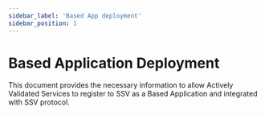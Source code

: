 ```yaml
---
sidebar_label: 'Based App deployment'
sidebar_position: 1
---
```


# Based Application Deployment

This document provides the necessary information to allow Actively Validated Services to register to SSV as a Based Application and integrated with SSV protocol.
